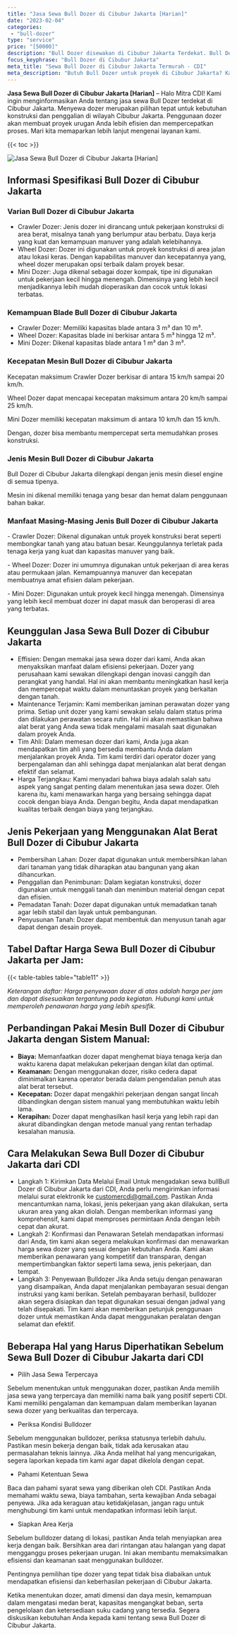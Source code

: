 ```yaml
---
title: "Jasa Sewa Bull Dozer di Cibubur Jakarta [Harian]"
date: "2023-02-04"
categories:
 - "bull-dozer"
type: "service"
price: "[50000]"
description: "Bull Dozer disewakan di Cibubur Jakarta Terdekat. Bull Dozer unggulan untuk kebutuhan proyek konstruksi dengan performa superior. Hubungi kami untuk informasi lebih detail."
focus_keyphrase: "Bull Dozer di Cibubur Jakarta"
meta_title: "Sewa Bull Dozer di Cibubur Jakarta Termurah - CDI"
meta_description: "Butuh Bull Dozer untuk proyek di Cibubur Jakarta? Kami adalah solusi tepat dengan penawaran terbaik. Segera hubungi kami."
---
```


**Jasa Sewa Bull Dozer di Cibubur Jakarta [Harian]** – Halo Mitra CDI! Kami ingin menginformasikan Anda tentang jasa sewa Bull Dozer terdekat di Cibubur Jakarta. Menyewa dozer merupakan pilihan tepat untuk kebutuhan konstruksi dan penggalian di wilayah Cibubur Jakarta. Penggunaan dozer akan membuat proyek urugan Anda lebih efisien dan mempercepatkan proses. Mari kita memaparkan lebih lanjut mengenai layanan kami.

{{< toc >}}

![Jasa Sewa Bull Dozer di Cibubur Jakarta [Harian]](/images/bull-dozer/bull-dozer-29.jpg)

## Informasi Spesifikasi Bull Dozer di Cibubur Jakarta

### Varian Bull Dozer di Cibubur Jakarta

*   Crawler Dozer: Jenis dozer ini dirancang untuk pekerjaan konstruksi di area berat, misalnya tanah yang berlumpur atau berbatu. Daya kerja yang kuat dan kemampuan manuver yang adalah kelebihannya.
*   Wheel Dozer: Dozer ini digunakan untuk proyek konstruksi di area jalan atau lokasi keras. Dengan kapabilitas manuver dan kecepatannya yang, wheel dozer merupakan opsi terbaik dalam proyek besar.
*   Mini Dozer: Juga dikenal sebagai dozer kompak, tipe ini digunakan untuk pekerjaan kecil hingga menengah. Dimensinya yang lebih kecil menjadikannya lebih mudah dioperasikan dan cocok untuk lokasi terbatas.

### Kemampuan Blade Bull Dozer di Cibubur Jakarta

*   Crawler Dozer: Memiliki kapasitas blade antara 3 m³ dan 10 m³.
*   Wheel Dozer: Kapasitas blade ini berkisar antara 5 m³ hingga 12 m³.
*   Mini Dozer: Dikenal kapasitas blade antara 1 m³ dan 3 m³.

### Kecepatan Mesin Bull Dozer di Cibubur Jakarta

Kecepatan maksimum Crawler Dozer berkisar di antara 15 km/h sampai 20 km/h.

Wheel Dozer dapat mencapai kecepatan maksimum antara 20 km/h sampai 25 km/h.

Mini Dozer memiliki kecepatan maksimum di antara 10 km/h dan 15 km/h.

Dengan, dozer bisa membantu mempercepat serta memudahkan proses konstruksi.

### Jenis Mesin Bull Dozer di Cibubur Jakarta

Bull Dozer di Cibubur Jakarta dilengkapi dengan jenis mesin diesel engine di semua tipenya.

Mesin ini dikenal memiliki tenaga yang besar dan hemat dalam penggunaan bahan bakar.

### Manfaat Masing-Masing Jenis Bull Dozer di Cibubur Jakarta

\- Crawler Dozer: Dikenal digunakan untuk proyek konstruksi berat seperti membongkar tanah yang atau batuan besar. Keunggulannya terletak pada tenaga kerja yang kuat dan kapasitas manuver yang baik.

\- Wheel Dozer: Dozer ini umumnya digunakan untuk pekerjaan di area keras atau permukaan jalan. Kemampuannya manuver dan kecepatan membuatnya amat efisien dalam pekerjaan.

\- Mini Dozer: Digunakan untuk proyek kecil hingga menengah. Dimensinya yang lebih kecil membuat dozer ini dapat masuk dan beroperasi di area yang terbatas.

## Keunggulan Jasa Sewa Bull Dozer di Cibubur Jakarta

*   Effisien: Dengan memakai jasa sewa dozer dari kami, Anda akan menyaksikan manfaat dalam efisiensi pekerjaan. Dozer yang perusahaan kami sewakan dilengkapi dengan inovasi canggih dan perangkat yang handal. Hal ini akan membantu meningkatkan hasil kerja dan mempercepat waktu dalam menuntaskan proyek yang berkaitan dengan tanah.
*   Maintenance Terjamin: Kami memberikan jaminan perawatan dozer yang prima. Setiap unit dozer yang kami sewakan selalu dalam status prima dan dilakukan perawatan secara rutin. Hal ini akan memastikan bahwa alat berat yang Anda sewa tidak mengalami masalah saat digunakan dalam proyek Anda.
*   Tim Ahli: Dalam memesan dozer dari kami, Anda juga akan mendapatkan tim ahli yang bersedia membantu Anda dalam menjalankan proyek Anda. Tim kami terdiri dari operator dozer yang berpengalaman dan ahli sehingga dapat menjalankan alat berat dengan efektif dan selamat.
*   Harga Terjangkau: Kami menyadari bahwa biaya adalah salah satu aspek yang sangat penting dalam menentukan jasa sewa dozer. Oleh karena itu, kami menawarkan harga yang bersaing sehingga dapat cocok dengan biaya Anda. Dengan begitu, Anda dapat mendapatkan kualitas terbaik dengan biaya yang terjangkau.

## Jenis Pekerjaan yang Menggunakan Alat Berat Bull Dozer di Cibubur Jakarta

*   Pembersihan Lahan: Dozer dapat digunakan untuk membersihkan lahan dari tanaman yang tidak diharapkan atau bangunan yang akan dihancurkan.
*   Penggalian dan Penimbunan: Dalam kegiatan konstruksi, dozer digunakan untuk menggali tanah dan menimbun material dengan cepat dan efisien.
*   Pemadatan Tanah: Dozer dapat digunakan untuk memadatkan tanah agar lebih stabil dan layak untuk pembangunan.
*   Penyusunan Tanah: Dozer dapat membentuk dan menyusun tanah agar dapat dengan desain proyek.

## Tabel Daftar Harga Sewa Bull Dozer di Cibubur Jakarta per Jam:

{{< table-tables table="table11" >}}

_Keterangan daftar: Harga penyewaan dozer di atas adalah harga per jam dan dapat disesuaikan tergantung pada kegiatan. Hubungi kami untuk memperoleh penawaran harga yang lebih spesifik._

## Perbandingan Pakai Mesin Bull Dozer di Cibubur Jakarta dengan Sistem Manual:

*   **Biaya:** Memanfaatkan dozer dapat menghemat biaya tenaga kerja dan waktu karena dapat melakukan pekerjaan dengan kilat dan optimal.
*   **Keamanan:** Dengan menggunakan dozer, risiko cedera dapat diminimalkan karena operator berada dalam pengendalian penuh atas alat berat tersebut.
*   **Kecepatan:** Dozer dapat mengakhiri pekerjaan dengan sangat lincah dibandingkan dengan sistem manual yang membutuhkan waktu lebih lama.
*   **Kerapihan:** Dozer dapat menghasilkan hasil kerja yang lebih rapi dan akurat dibandingkan dengan metode manual yang rentan terhadap kesalahan manusia.

## Cara Melakukan Sewa Bull Dozer di Cibubur Jakarta dari CDI

*   Langkah 1: Kirimkan Data Melalui Email
Untuk mengadakan sewa bullBull Dozer di Cibubur Jakarta dari CDI, Anda perlu mengirimkan informasi melalui surat elektronik ke customercdi@gmail.com. Pastikan Anda mencantumkan nama, lokasi, jenis pekerjaan yang akan dilakukan, serta ukuran area yang akan diolah. Dengan memberikan informasi yang komprehensif, kami dapat memproses permintaan Anda dengan lebih cepat dan akurat.
*   Langkah 2: Konfirmasi dan Penawaran
Setelah mendapatkan informasi dari Anda, tim kami akan segera melakukan konfirmasi dan menawarkan harga sewa dozer yang sesuai dengan kebutuhan Anda. Kami akan memberikan penawaran yang kompetitif dan transparan, dengan mempertimbangkan faktor seperti lama sewa, jenis pekerjaan, dan tempat.
*   Langkah 3: Penyewaan Bulldozer
Jika Anda setuju dengan penawaran yang disampaikan, Anda dapat menjalankan pembayaran sesuai dengan instruksi yang kami berikan. Setelah pembayaran berhasil, bulldozer akan segera disiapkan dan tepat digunakan sesuai dengan jadwal yang telah disepakati. Tim kami akan memberikan petunjuk penggunaan dozer untuk memastikan Anda dapat menggunakan peralatan dengan selamat dan efektif.

## Beberapa Hal yang Harus Diperhatikan Sebelum Sewa Bull Dozer di Cibubur Jakarta dari CDI

*   Pilih Jasa Sewa Terpercaya

Sebelum menentukan untuk menggunakan dozer, pastikan Anda memilih jasa sewa yang terpercaya dan memiliki nama baik yang positif seperti CDI. Kami memiliki pengalaman dan kemampuan dalam memberikan layanan sewa dozer yang berkualitas dan terpercaya.
*   Periksa Kondisi Bulldozer

Sebelum menggunakan bulldozer, periksa statusnya terlebih dahulu. Pastikan mesin bekerja dengan baik, tidak ada kerusakan atau permasalahan teknis lainnya. Jika Anda melihat hal yang mencurigakan, segera laporkan kepada tim kami agar dapat dikelola dengan cepat.
*   Pahami Ketentuan Sewa

Baca dan pahami syarat sewa yang diberikan oleh CDI. Pastikan Anda memahami waktu sewa, biaya tambahan, serta kewajiban Anda sebagai penyewa. Jika ada keraguan atau ketidakjelasan, jangan ragu untuk menghubungi tim kami untuk mendapatkan informasi lebih lanjut.
*   Siapkan Area Kerja

Sebelum bulldozer datang di lokasi, pastikan Anda telah menyiapkan area kerja dengan baik. Bersihkan area dari rintangan atau halangan yang dapat mengganggu proses pekerjaan urugan. Ini akan membantu memaksimalkan efisiensi dan keamanan saat menggunakan bulldozer.

Pentingnya pemilihan tipe dozer yang tepat tidak bisa diabaikan untuk mendapatkan efisiensi dan keberhasilan pekerjaan di Cibubur Jakarta.

Ketika menentukan dozer, amati dimensi dan daya mesin, kemampuan dalam mengatasi medan berat, kapasitas mengangkat beban, serta pengelolaan dan ketersediaan suku cadang yang tersedia. Segera diskusikan kebutuhan Anda kepada kami tentang sewa Bull Dozer di Cibubur Jakarta.